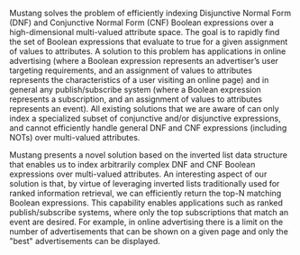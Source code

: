 Mustang solves the problem of efficiently indexing Disjunctive Normal Form (DNF) and Conjunctive Normal Form (CNF) Boolean expressions over a high-dimensional multi-valued attribute space. The goal is to rapidly find the set of Boolean expressions that evaluate to true for a given assignment of values to attributes. A solution to this problem has applications in online advertising (where a Boolean expression represents an advertiser’s user targeting requirements, and an assignment of values to attributes represents the characteristics of a user visiting an online page) and in general any publish/subscribe system (where a Boolean expression represents a subscription, and an assignment of values to attributes represents an event). All existing solutions that we are aware of can only index a specialized subset of conjunctive and/or disjunctive expressions, and cannot efficiently handle general DNF and CNF expressions (including NOTs) over multi-valued attributes.

Mustang presents a novel solution based on the inverted list data structure that enables us to index arbitrarily complex DNF and CNF Boolean expressions over multi-valued attributes. An interesting aspect of our solution is that, by virtue of leveraging inverted lists traditionally used for ranked information retrieval, we can efficiently return the top-N matching Boolean expressions. This capability enables applications such as ranked publish/subscribe systems, where only the top subscriptions that match an event are desired. For example, in online advertising there is a limit on the number of advertisements that can be shown on a given page and only the "best" advertisements can be displayed. 
